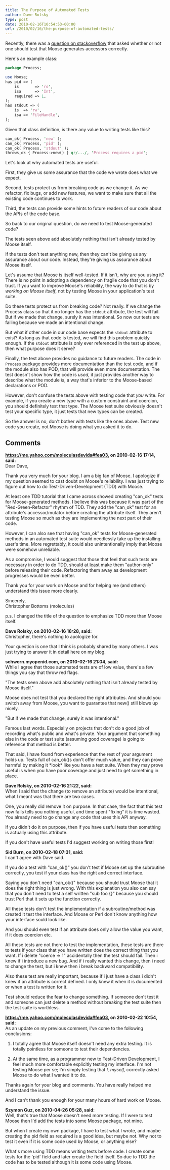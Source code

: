 ```yaml
---
title: The Purpose of Automated Tests
author: Dave Rolsky
type: post
date: 2010-02-16T10:54:53+00:00
url: /2010/02/16/the-purpose-of-automated-tests/
---
```

Recently, there was a [question on stackoverflow][1] that asked whether or not one should test that Moose generates accessors correctly.

Here's an example class:

```perl
package Process;

use Moose;
has pid => (
    is       => 'ro',
    isa      => 'Int',
    required => 1,
);
has stdout => (
    is  => 'rw',
    isa => 'FileHandle',
);
```

Given that class definition, is there any value to writing tests like this?

```perl
can_ok( Process, 'new' );
can_ok( Process, 'pid' );
can_ok( Process, 'stdout' );
throws_ok { Process->new() } qr/.../, 'Process requires a pid';
```

Let's look at why automated tests are useful.

First, they give us some assurance that the code we wrote does what we expect.

Second, tests protect us from breaking code as we change it. As we refactor, fix bugs, or add new features, we want to make sure that all the existing code continues to work.

Third, the tests can provide some hints to future readers of our code about the APIs of the code base.

So back to our original question, do we need to test Moose-generated code?

The tests seen above add absolutely nothing that isn't already tested by Moose itself.

If the tests don't test anything new, then they can't be giving us any assurance about our code. Instead, they're giving us assurance about Moose itself.

Let's assume that Moose is itself well-tested. If it isn't, why are you using it? There is no point in adopting a dependency on fragile code that you don't trust. If you want to improve Moose's reliability, the way to do that is by _working on Moose itself_, not by testing Moose in your application's test suite.

Do these tests protect us from breaking code? Not really. If we change the Process class so that it no longer has the `stdout` attribute, the test will fail. But if we made that change, surely it was intentional. So now our tests are failing because we made an intentional change.

But what if other code in our code base expects the `stdout` attribute to exist? As long as that code is tested, we will find this problem quickly enough. If the `stdout` attribute is only ever referenced in the test up above, then what purpose does it serve?

Finally, the test above provides no guidance to future readers. The code in `Process` package provides more documentation than the test code, and if the module also has POD, that will provide even more documentation. The test doesn't show how the code is _used_, it just provides another way to describe what the module _is_, a way that's inferior to the Moose-based declarations or POD.

However, don't confuse the tests above with testing code that _you_ write. For example, if you create a new type with a custom constraint and coercion, you should definitely test that type. The Moose test suite obviously doesn't test your specific type, it just tests that new types can be created.

So the answer is no, don't bother with tests like the ones above. Test new code you create, not Moose is doing what you asked it to do.

 [1]: http://stackoverflow.com/questions/2269478/how-much-do-i-need-to-test-moose-and-moosexfollowpbp-generated-methods/2270518

## Comments

**https://me.yahoo.com/moleculasdevida#fea03, on 2010-02-16 17:14, said:**  
Dear Dave,

Thank you very much for your blog. I am a big fan of Moose. I apologize if my question seemed to cast doubt on Moose's reliability. I was just trying to figure out how to do Test-Driven-Development (TDD) with Moose. 

At least one TDD tutorial that I came across showed creating "can\_ok" tests for Moose-generated methods. I believe this was because it was part of the "Red-Green-Refactor" rhythm of TDD. They add the "can\_ok" test for an attribute's accessor/mutator before creating the attribute itself. They aren't testing Moose so much as they are implementing the next part of their code.

However, I can also see that having "can_ok" tests for Moose-generated methods in an automated test suite would needlessly take up the installing user's time. More regrettably, it could also unintentionally imply that Moose were somehow unreliable. 

As a compromise, I would suggest that those that feel that such tests are necessary in order to do TDD, should at least make them "author-only" before releasing their code. Refactoring them away as development progresses would be even better.

Thank you for your work on Moose and for helping me (and others) understand this issue more clearly.

Sincerely,  
Christopher Bottoms (molecules)

p.s. I changed the title of the question to emphasize TDD more than Moose itself.

**Dave Rolsky, on 2010-02-16 18:28, said:**  
Christopher, there's nothing to apologize for.

Your question is one that I think is probably shared by many others. I was just trying to answer it in detail here on my blog.

**schwern.myopenid.com, on 2010-02-16 21:04, said:**  
While I agree that those automated tests are of low value, there's a few things you say that throw red flags.

"The tests seen above add absolutely nothing that isn't already tested by Moose itself."

Moose does not test that you declared the right attributes. And should you switch away from Moose, you want to guarantee that new() still blows up nicely.

"But if we made that change, surely it was intentional."

Famous last words. Especially on projects that don't do a good job of recording what's public and what's private. Your argument that something else in the code or test suite (assuming good coverage) is going to reference that method is better.

That said, I have found from experience that the rest of your argument holds up. Tests full of can_ok()s don't offer much value, and they can prove harmful by making it \*look\* like you have a test suite. When they may prove useful is when you have poor coverage and just need to get something in place.

**Dave Rolsky, on 2010-02-16 21:22, said:**  
When I said that the change (to remove an attribute) would be intentional, what I meant was that there are two cases.

One, you really did remove it on purpose. In that case, the fact that this test now fails tells you nothing useful, and time spent "fixing" it is time wasted. You already need to go change any code that uses this API anyway.

If you didn't do it on purpose, then if you have useful tests then something is actually using this attribute.

If you don't have useful tests I'd suggest working on writing those first!

**Sid Burn, on 2010-02-18 07:31, said:**  
I can't agree with Dave said.

If you do a test with "can_ok()" you don't test if Moose set up the subroutine correctly, you test if your class has the right and correct interface.

Saying you don't need "can_ok()" because you should trust Moose that it does the right thing is just wrong. With this explanation you also can say that you don't need to test a self written "sub foo {}" because you should trust Perl that it sets up the function correctly. 

All these tests don't test the implementation if a subroutine/method was created it test the interface. And Moose or Perl don't know anything how your interface sould look like.

And you should even test if an attribute does only allow the value you want, if it does coercion etc.

All these tests are not there to test the implementation, these tests are there to tests if your class that you have written does the correct thing that you want. If i delete "coerce => 1" accidentally then the test should fail. Then i knew if i introduce a new bug. And if i really wanted this change, then i need to change the test, but i knew then i break backward compatibility.

Also these test are really important, because if i just have a class i didn't knew if an attribute is correct defined. I only knew it when it is documented or when a test is written for it.

Test should reduce the fear to change something. If someone don't test it and someone can just delete a method without breaking the test suite then the test suite is worthless.

**https://me.yahoo.com/moleculasdevida#fea03, on 2010-02-22 10:54, said:**  
As an update on my previous comment, I've come to the following conclusions:

1. I totally agree that Moose itself doesn't need any extra testing. It is totally pointless for someone to test their dependencies.

2. At the same time, as a programmer new to Test-Driven Development, I feel much more comfortable explicitly testing my interface. I'm not testing Moose per se; I'm simply testing that _I, myself,_ correctly asked Moose to do what I wanted it to do.

Thanks again for your blog and comments. You have really helped me understand the issue. 

And I can't thank you enough for your many hours of hard work on Moose.

**Szymon Guz, on 2010-04-26 05:28, said:**  
Well, that's true that Moose doesn't need more testing. If I were to test Moose then I'd add the tests into some Moose package, not mine.

But when I create my own package, I have to test what I wrote, and maybe creating the pid field as required is a good idea, but maybe not. Why not to test it even if it is some code used by Moose, or anything else?

What's more using TDD means writing tests before code. I create some tests for the 'pid' field and later create the field itself. So due to TDD the code has to be tested although it is some code using Moose.
